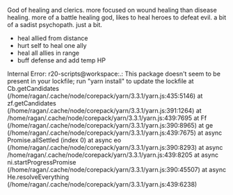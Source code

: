 God of healing and clerics. more focused on wound healing than disease healing.
more of a battle healing god, likes to heal heroes to defeat evil. a bit of a sadist psychopath. just a bit.

- heal allied from distance
- hurt self to heal one ally
- heal all allies in range
- buff defense and add temp HP

Internal Error: r20-scripts@workspace:.: This package doesn't seem to be present in your lockfile; run "yarn install" to update the lockfile
    at Cb.getCandidates (/home/ragan/.cache/node/corepack/yarn/3.3.1/yarn.js:435:5146)
    at zf.getCandidates (/home/ragan/.cache/node/corepack/yarn/3.3.1/yarn.js:391:1264)
    at /home/ragan/.cache/node/corepack/yarn/3.3.1/yarn.js:439:7695
    at Ff (/home/ragan/.cache/node/corepack/yarn/3.3.1/yarn.js:390:8965)
    at ge (/home/ragan/.cache/node/corepack/yarn/3.3.1/yarn.js:439:7675)
    at async Promise.allSettled (index 0)
    at async eo (/home/ragan/.cache/node/corepack/yarn/3.3.1/yarn.js:390:8293)
    at async /home/ragan/.cache/node/corepack/yarn/3.3.1/yarn.js:439:8205
    at async ni.startProgressPromise (/home/ragan/.cache/node/corepack/yarn/3.3.1/yarn.js:390:45507)
    at async He.resolveEverything (/home/ragan/.cache/node/corepack/yarn/3.3.1/yarn.js:439:6238)
